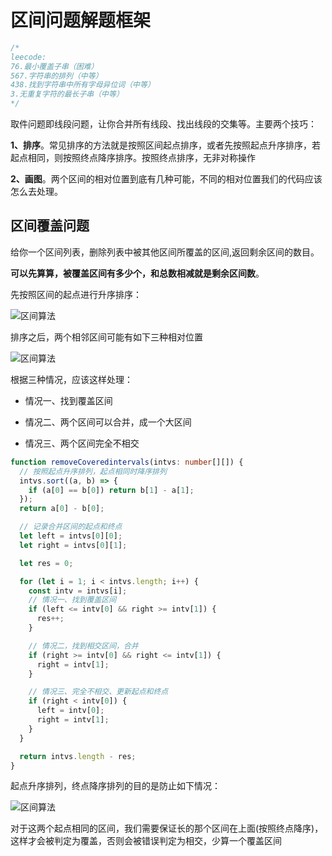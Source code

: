 # 区间问题解题框架

```typescript
/*
leecode:
76.最小覆盖子串（困难）
567.字符串的排列（中等）
438.找到字符串中所有字母异位词（中等）
3.无重复字符的最长子串（中等）
*/
```

取件问题即线段问题，让你合并所有线段、找出线段的交集等。主要两个技巧：

**1、排序**。常见排序的方法就是按照区间起点排序，或者先按照起点升序排序，若起点相同，则按照终点降序排序。按照终点排序，无非对称操作

**2、画图**。两个区间的相对位置到底有几种可能，不同的相对位置我们的代码应该怎么去处理。

## 区间覆盖问题

给你一个区间列表，删除列表中被其他区间所覆盖的区间,返回剩余区间的数目。

**可以先算算，被覆盖区间有多少个，和总数相减就是剩余区间数**。

先按照区间的起点进行升序排序：

![区间算法](../../resource/blogs/images/algorithm/4.png)

排序之后，两个相邻区间可能有如下三种相对位置

![区间算法](../../resource/blogs/images/algorithm/5.png)

根据三种情况，应该这样处理：

- 情况一、找到覆盖区间

- 情况二、两个区间可以合并，成一个大区间

- 情况三、两个区间完全不相交

```typescript
function removeCoveredintervals(intvs: number[][]) {
  // 按照起点升序排列，起点相同时降序排列
  intvs.sort((a, b) => {
    if (a[0] == b[0]) return b[1] - a[1];
  });
  return a[0] - b[0];

  // 记录合并区间的起点和终点
  let left = intvs[0][0];
  let right = intvs[0][1];

  let res = 0;

  for (let i = 1; i < intvs.length; i++) {
    const intv = intvs[i];
    // 情况一、找到覆盖区间
    if (left <= intv[0] && right >= intv[1]) {
      res++;
    }

    // 情况二，找到相交区间，合并
    if (right >= intv[0] && right <= intv[1]) {
      right = intv[1];
    }

    // 情况三、完全不相交、更新起点和终点
    if (right < intv[0]) {
      left = intv[0];
      right = intv[1];
    }
  }

  return intvs.length - res;
}
```

起点升序排列，终点降序排列的目的是防止如下情况：

![区间算法](../../resource/blogs/images/algorithm/6.png)

对于这两个起点相同的区间，我们需要保证长的那个区间在上面(按照终点降序)，这样才会被判定为覆盖，否则会被错误判定为相交，少算一个覆盖区间
